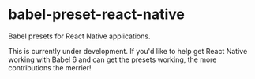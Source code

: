 # babel-preset-react-native

Babel presets for React Native applications.

This is currently under development. If you'd like to help get React Native working with Babel 6 and can get the presets working, the more contributions the merrier!

